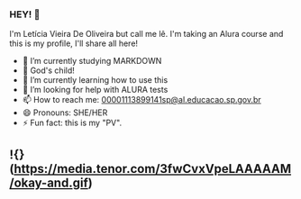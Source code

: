 ### HEY! 👋

I'm Letícia Vieira De Oliveira but call me lê. I'm taking an Alura course and this is my profile, I'll share all here!

- 🔭 I’m currently studying MARKDOWN
- 🙏 God's child!
- 🌱 I’m currently learning how to use this
- 🤔 I’m looking for help with ALURA tests
- 📫 How to reach me: 00001113899141sp@al.educacao.sp.gov.br
- 😄 Pronouns: SHE/HER
- ⚡ Fun fact: this is my "PV".

!{}(https://media.tenor.com/3fwCvxVpeLAAAAAM/okay-and.gif)
- 


